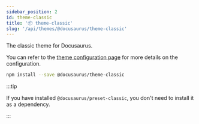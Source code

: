 ```yaml
---
sidebar_position: 2
id: theme-classic
title: '📦 theme-classic'
slug: '/api/themes/@docusaurus/theme-classic'
---
```


The classic theme for Docusaurus.

You can refer to the [theme configuration page](theme-configuration.md) for more details on the configuration.

```bash npm2yarn
npm install --save @docusaurus/theme-classic
```

:::tip

If you have installed `@docusaurus/preset-classic`, you don't need to install it as a dependency.

:::
